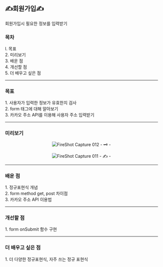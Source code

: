 <h2>✍️회원가입✍️</h2>
회원가입시 필요한 정보를 입력받기<br>

<h3>목차</h3>
l. 목표<br>
2. 미리보기<br>
3. 배운 점<br>
4. 개선할 점<br>
5. 더 배우고 싶은 점

<hr>
<h3>목표</h3>
1. 사용자가 입력한 정보가 유효한지 검사<br>
2. form 태그에 대해 알아보기<br>
3. 카카오 주소 API를 이용해 사용자 주소 입력받기<br>

<hr>
<h3>미리보기</h3>
<div align="center">

![FireShot Capture 012 - 🗝️ - ](https://user-images.githubusercontent.com/69294741/139655693-78680041-9ede-44b7-a5b0-94b79953c41a.png)

![FireShot Capture 011 - ✍️ - ](https://user-images.githubusercontent.com/69294741/139655688-d7d8f7de-546a-4ad0-b288-c7b0df45c960.png)
</div>

<hr>
<h3>배운 점</h3>
1. 정규표현식 개념<br>
2. form method get, post 차이점<br>
3. 카카오 주소 API 이용법<br>


<hr>
<h3>개선할 점</h3>
1. form onSubmit 함수 구현<br>

<hr>
<h3>더 배우고 싶은 점</h3>
1. 더 다양한 정규표현식, 자주 쓰는 정규 표현식
